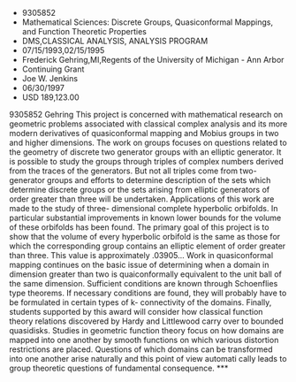 
* 9305852
* Mathematical Sciences: Discrete Groups, Quasiconformal Mappings, and Function Theoretic Properties
* DMS,CLASSICAL ANALYSIS, ANALYSIS PROGRAM
* 07/15/1993,02/15/1995
* Frederick Gehring,MI,Regents of the University of Michigan - Ann Arbor
* Continuing Grant
* Joe W. Jenkins
* 06/30/1997
* USD 189,123.00

9305852 Gehring This project is concerned with mathematical research on
geometric problems associated with classical complex analysis and its more
modern derivatives of quasiconformal mapping and Mobius groups in two and higher
dimensions. The work on groups focuses on questions related to the geometry of
discrete two generator groups with an elliptic generator. It is possible to
study the groups through triples of complex numbers derived from the traces of
the generators. But not all triples come from two-generator groups and efforts
to determine description of the sets which determine discrete groups or the sets
arising from elliptic generators of order greater than three will be undertaken.
Applications of this work are made to the study of three- dimensional complete
hyperbolic orbifolds. In particular substantial improvements in known lower
bounds for the volume of these orbifolds has been found. The primary goal of
this project is to show that the volume of every hyperbolic orbifold is the same
as those for which the corresponding group contains an elliptic element of order
greater than three. This value is approximately .03905... Work in quasiconformal
mapping continues on the basic issue of determining when a domain in dimension
greater than two is quaiconformally equivalent to the unit ball of the same
dimension. Sufficient conditions are known through Schoenflies type theorems. If
necessary conditions are found, they will probably have to be formulated in
certain types of k- connectivity of the domains. Finally, students supported by
this award will consider how classical function theory relations discovered by
Hardy and Littlewood carry over to bounded quasidisks. Studies in geometric
function theory focus on how domains are mapped into one another by smooth
functions on which various distortion restrictions are placed. Questions of
which domains can be transformed into one another arise naturally and this point
of view automati cally leads to group theoretic questions of fundamental
consequence. ***
